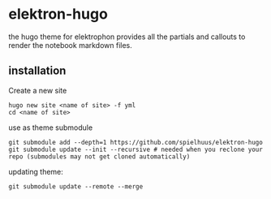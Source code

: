 # elektron-hugo

the hugo theme for elektrophon provides all the partials and callouts to render the notebook markdown files.

## installation

Create a new site

```
hugo new site <name of site> -f yml
cd <name of site>
```

use as theme submodule

```
git submodule add --depth=1 https://github.com/spielhuus/elektron-hugo
git submodule update --init --recursive # needed when you reclone your repo (submodules may not get cloned automatically)
```
updating theme:

```
git submodule update --remote --merge
```
